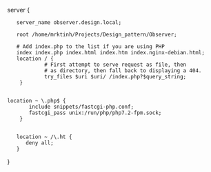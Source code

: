 server {

       server_name observer.design.local;
	
       root /home/mrktinh/Projects/Design_pattern/Observer;

       # Add index.php to the list if you are using PHP
       index index.php index.html index.htm index.nginx-debian.html;
       location / {
                # First attempt to serve request as file, then
                # as directory, then fall back to displaying a 404.
                try_files $uri $uri/ /index.php?$query_string;
        }
        

	location ~ \.php$ {
           include snippets/fastcgi-php.conf;
           fastcgi_pass unix:/run/php/php7.2-fpm.sock;
        }


       location ~ /\.ht {
          deny all;
       }
}


